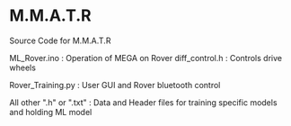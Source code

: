 # M.M.A.T.R
Source Code for M.M.A.T.R

ML_Rover.ino : Operation of MEGA on Rover
diff_control.h : Controls drive wheels

Rover_Training.py : User GUI and Rover bluetooth control

All other ".h" or ".txt" : Data and Header files for training specific models and holding ML model
